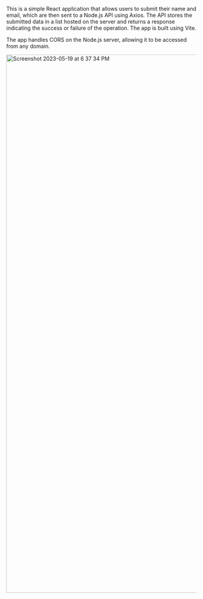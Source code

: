 This is a simple React application that allows users to submit their name and email, which are then sent to a Node.js API using Axios. The API stores the submitted data in a list hosted on the server and returns a response indicating the success or failure of the operation. The app is built using Vite.

 The app handles CORS on the Node.js server, allowing it to be accessed from any domain.
 
 <img width="1423" alt="Screenshot 2023-05-19 at 6 37 34 PM" src="https://github.com/thafzi/Node_Front-End/assets/22377348/653af47a-bae2-4b8a-bc3d-452839f5e3c0">
